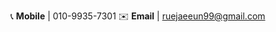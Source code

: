 
<!-- 
# 가장 큰 글자 h1
## 중간 제목 h2
### 가장 작은 제목 h3
## Hi there 👋 
-->
📞 **Mobile** | 010-9935-7301
✉️ **Email** | ruejaeeun99@gmail.com

<!--
**dev-jane99/dev-jane99** is a ✨ _special_ ✨ repository because its `README.md` (this file) appears on your GitHub profile.

Here are some ideas to get you started:

- 🔭 I’m currently working on ...
- 🌱 I’m currently learning ...
- 👯 I’m looking to collaborate on ...
- 🤔 I’m looking for help with ...
- 💬 Ask me about ...
- 📫 How to reach me: ...
- 😄 Pronouns: ...
- ⚡ Fun fact: ...
-->
